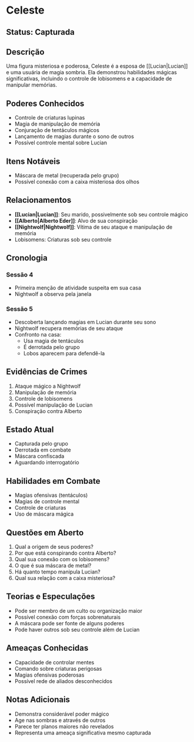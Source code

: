 # Celeste

## Status: Capturada

## Descrição
Uma figura misteriosa e poderosa, Celeste é a esposa de [[Lucian|Lucian]] e uma usuária de magia sombria. Ela demonstrou habilidades mágicas significativas, incluindo o controle de lobisomens e a capacidade de manipular memórias.

## Poderes Conhecidos
- Controle de criaturas lupinas
- Magia de manipulação de memória
- Conjuração de tentáculos mágicos
- Lançamento de magias durante o sono de outros
- Possível controle mental sobre Lucian

## Itens Notáveis
- Máscara de metal (recuperada pelo grupo)
- Possível conexão com a caixa misteriosa dos olhos

## Relacionamentos
- **[[Lucian|Lucian]]**: Seu marido, possivelmente sob seu controle mágico
- **[[Alberto|Alberto Eder]]**: Alvo de sua conspiração
- **[[Nightwolf|Nightwolf]]**: Vítima de seu ataque e manipulação de memória
- Lobisomens: Criaturas sob seu controle

## Cronologia

### Sessão 4
- Primeira menção de atividade suspeita em sua casa
- Nightwolf a observa pela janela

### Sessão 5
- Descoberta lançando magias em Lucian durante seu sono
- Nightwolf recupera memórias de seu ataque
- Confronto na casa:
  - Usa magia de tentáculos
  - É derrotada pelo grupo
  - Lobos aparecem para defendê-la

## Evidências de Crimes
1. Ataque mágico a Nightwolf
2. Manipulação de memória
3. Controle de lobisomens
4. Possível manipulação de Lucian
5. Conspiração contra Alberto

## Estado Atual
- Capturada pelo grupo
- Derrotada em combate
- Máscara confiscada
- Aguardando interrogatório

## Habilidades em Combate
- Magias ofensivas (tentáculos)
- Magias de controle mental
- Controle de criaturas
- Uso de máscara mágica

## Questões em Aberto
1. Qual a origem de seus poderes?
2. Por que está conspirando contra Alberto?
3. Qual sua conexão com os lobisomens?
4. O que é sua máscara de metal?
5. Há quanto tempo manipula Lucian?
6. Qual sua relação com a caixa misteriosa?

## Teorias e Especulações
- Pode ser membro de um culto ou organização maior
- Possível conexão com forças sobrenaturais
- A máscara pode ser fonte de alguns poderes
- Pode haver outros sob seu controle além de Lucian

## Ameaças Conhecidas
- Capacidade de controlar mentes
- Comando sobre criaturas perigosas
- Magias ofensivas poderosas
- Possível rede de aliados desconhecidos

## Notas Adicionais
- Demonstra considerável poder mágico
- Age nas sombras e através de outros
- Parece ter planos maiores não revelados
- Representa uma ameaça significativa mesmo capturada 
